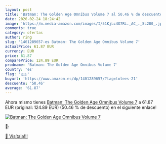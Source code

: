 ```yaml
---
layout: post
title: 'Batman: The Golden Age Omnibus Volume 7 al 50.46 % de descuento'
date: 2020-02-24 18:24:42
image: 'https://m.media-amazon.com/images/I/51KjLc4O7RL._AC_._SL200_.jpg'
comments: true
category: ofertas
author: ring
slug: '1401289657-es Batman: The Golden Age Omnibus Volume 7'
actualPrice: 61.87 EUR
currency: EUR
price: 61.87
comparePrice: 124.89 EUR
prodname: 'Batman: The Golden Age Omnibus Volume 7'
country: 'es'
flag: '🇪🇸'
buyurl: 'https://www.amazon.es/dp/1401289657/?tag=tolees-21'
descuento: '50.46'
average: '61.87'
---
```


Ahora mismo tienes [Batman: The Golden Age Omnibus Volume 7](https://www.amazon.es/dp/1401289657/?tag=tolees-21) a 61.87 EUR (original: 124.89 EUR) (50.46 %  de descuento) en el siguiente enlace!

[![Batman: The Golden Age Omnibus Volume 7](https://m.media-amazon.com/images/I/51KjLc4O7RL._AC_._SL200_.jpg)](https://www.amazon.es/dp/1401289657/?tag=tolees-21)

🔎:


[🛒 Visítala!!!](https://www.amazon.es/dp/1401289657/?tag=tolees-21)
